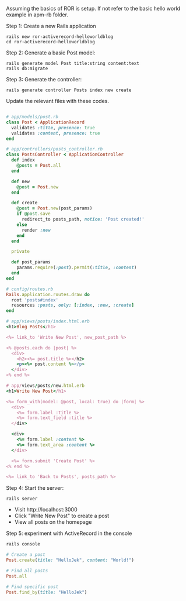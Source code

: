 Assuming the basics of ROR is setup. If not refer to the basic hello world example in apm-rb folder.

Step 1: Create a new Rails application

```
rails new ror-activerecord-helloworldblog
cd ror-activerecord-helloworldblog
```

Step 2: Generate a basic Post model:
```
rails generate model Post title:string content:text
rails db:migrate
```

Step 3: Generate the controller:
```
rails generate controller Posts index new create
```

Update the relevant files with these codes.

```ruby

# app/models/post.rb
class Post < ApplicationRecord
  validates :title, presence: true
  validates :content, presence: true
end

# app/controllers/posts_controller.rb
class PostsController < ApplicationController
  def index
    @posts = Post.all
  end

  def new
    @post = Post.new
  end

  def create
    @post = Post.new(post_params)
    if @post.save
      redirect_to posts_path, notice: 'Post created!'
    else
      render :new
    end
  end

  private

  def post_params
    params.require(:post).permit(:title, :content)
  end
end

# config/routes.rb
Rails.application.routes.draw do
  root 'posts#index'
  resources :posts, only: [:index, :new, :create]
end

# app/views/posts/index.html.erb
<h1>Blog Posts</h1>

<%= link_to 'Write New Post', new_post_path %>

<% @posts.each do |post| %>
  <div>
    <h2><%= post.title %></h2>
    <p><%= post.content %></p>
  </div>
<% end %>

# app/views/posts/new.html.erb
<h1>Write New Post</h1>

<%= form_with(model: @post, local: true) do |form| %>
  <div>
    <%= form.label :title %>
    <%= form.text_field :title %>
  </div>

  <div>
    <%= form.label :content %>
    <%= form.text_area :content %>
  </div>

  <%= form.submit 'Create Post' %>
<% end %>

<%= link_to 'Back to Posts', posts_path %>

```

Step 4: Start the server:
```
rails server
```

- Visit http://localhost:3000
- Click "Write New Post" to create a post
- View all posts on the homepage

Step 5: experiment with ActiveRecord in the console
```ruby
rails console

# Create a post
Post.create(title: "HelloJek", content: "World!")

# Find all posts
Post.all

# Find specific post
Post.find_by(title: "HelloJek")
```


